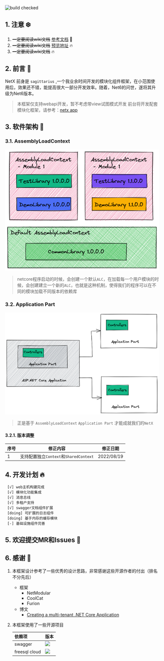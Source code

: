 ##
![build checked](https://github.com/zeke202207/NetX/actions/workflows/build-check/badge.svg?branch=dev)

##  1. <a name=':snowflake:'></a>注意 :snowflake:
1. ~~一定要阅读wiki文档~~ [参考文档](http://doc.netx.net.cn) 🤣
2. ~~一定要阅读wiki文档~~ [预览地址](http://www.netx.net.cn) :fire:
3. ~~一定要阅读wiki文档~~ :fire: 

##  2. <a name=':book:'></a>前言 :book:

<!-- https://www.webfx.com/tools/emoji-cheat-sheet/ -->

NetX 前身是 ``` sagittarius ``` ,一个我业余时间开发的模块化组件框架，在小范围使用后，效果还不错，能提高很大一部分开发效率。随着，Net6的问世，遂将其升级为Net6版本。

> 本框架仅支持webapi开发，暂不考虑带view试图模式开发
> 前台将开发配套模块化框架，请参考：[netx app](https://github.com/zeke202207/netx-app)

##  3. <a name=':rose:'></a>软件架构 :rose:

###  3.1. <a name='AssemblyLoadContext'></a>AssemblyLoadContext

![assemblyloadcontext](./doc/images/netx-arch.png#pic_center)

> netcore程序启动的时候，会创建一个默认```ALC```，在加载每一个用户模块的时候，会创建建立一个新的```ALC```，也就是这种机制，使得我们的程序可以在不同的模块加载不同版本的依赖库

###  3.2. <a name='ApplicationPart'></a>Application Part

![applicationpart](./doc/images/netx-apppart-arch.png#pic_center)

> 正是基于 ```AssemblyLoadContext``` ```Application Part``` 才能成就我们的```NetX```

####  3.2.1. <a name=''></a>**版本调整**


|序号|修正内容                                          | 修正日期  |
|--- | ---                                             | ---      |
|1   |支持配置独立```Context```和```SharedContext```    |2022/08/19|


##  4. <a name=':fire:'></a>开发计划 :fire:

     [√] web主机构建完成
     [√] 模块化功能集成 
     [√] 消息总线
     [√] 多租户支持
     [√] swagger文档组件扩展
     [doing] 可扩展的日志组件
     [doing] 基于内存的缓存模块
     [-] 基础设施组件完善
     

##  5. <a name='MRIssues:pray:'></a>欢迎提交MR和Issues :pray:


##  6. <a name=':pray:'></a>感谢 :pray:

1. 本框架设计参考了一些优秀的设计思路，非常感谢这些开源作者的付出（排名不分先后）

     * 框架
          - NetModular
          - CoolCat
          - Furion
     * 博文
          - [Creating a multi-tenant .NET Core Application](https://michael-mckenna.com/multi-tenant-asp-dot-net-core-application-tenant-resolution)

2. 本框架使用了一些开源项目

     <!-- 图标生成工具 :https://shields.io/category/version -->
     
     | 依赖项  |  版本|
     |  ----  | ---- |     
     | swagger | <img src="https://img.shields.io/badge/swagger-6.4.0-blue"/>  |
     | freesql cloud | <img src="https://img.shields.io/badge/freesql cloud-1.5.2-blue"/>  |

             
